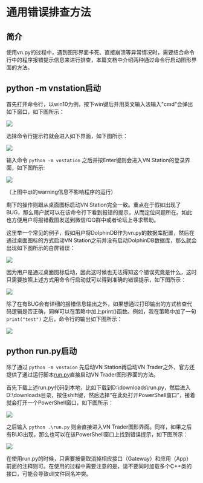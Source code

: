 # 通用错误排查方法

## 简介

使用vn.py的过程中，遇到图形界面卡死、直接崩溃等异常情况时，需要结合命令行中的程序报错提示信息来进行排查，本篇文档中介绍两种通过命令行启动图形界面的方法。

## python -m vnstation启动

首先打开命令行，以win10为例，按下win键后并用英文输入法输入"cmd"会弹出如下窗口，如下图所示：

![](https://vnpy-doc.oss-cn-shanghai.aliyuncs.com/error_debug/0.png)

选择命令行提示符就会进入如下界面，如下图所示：

![](https://vnpy-doc.oss-cn-shanghai.aliyuncs.com/error_debug/1.png)

输入命令 ```python -m vnstation``` 之后并按Enter键则会进入VN Station的登录界面，如下图所示:

![](https://vnpy-doc.oss-cn-shanghai.aliyuncs.com/error_debug/2.png)

（上图中qt的warning信息不影响程序的运行）

剩下的操作则跟从桌面图标启动VN Station完全一致。重点在于假如出现了BUG，那么用户就可以在该命令行下看到报错的提示，从而定位问题所在。如此也方便用户将报错截图发送到微信/QQ群中或者论坛上寻求帮助。

这里举一个常见的例子，假如用户将DolphinDB作为vn.py的数据库配置，然后在通过桌面图标的方式启动VN Station之前并没有启动DolphinDB数据库，那么就会出现如下图所示的白屏错误：

![](https://vnpy-doc.oss-cn-shanghai.aliyuncs.com/error_debug/8.png)

因为用户是通过桌面图标启动，因此这时候也无法得知这个错误究竟是什么，这时只需要按照上述方式用命令行启动就可以得到准确的错误提示，如下图所示：

![](https://vnpy-doc.oss-cn-shanghai.aliyuncs.com/error_debug/7.png)

除了在有BUG会有详细的报错信息输出之外，如果想通过打印输出的方式检查代码逻辑是否正确，同样可以在策略中加上print()函数。例如，我在策略中加了一句 ```print("test")``` 之后，命令行的输出如下图所示：

![](https://vnpy-doc.oss-cn-shanghai.aliyuncs.com/error_debug/6.png)


## python run.py启动

除了通过 ```python -m vnstaion``` 先启动VN Station再启动VN Trader之外，官方还提供了通过运行脚本[run.py](https://gitee.com/vnpy/vnpy/blob/master/examples/vn_trader/run.py)直接启动VN Trader图形界面的方法。

首先下载上述run.py代码到本地，比如下载到D:\downloads\run.py，然后进入D:\downloads目录，按住shift键，然后选择“在此处打开PowerShell窗口”，接着就会打开一个PowerShell窗口，如下图所示：

![](https://vnpy-doc.oss-cn-shanghai.aliyuncs.com/error_debug/4.png)

之后输入 ```python .\run.py``` 则会直接进入VN Trader图形界面。同样，如果之后有BUG出现，那么也可以在该PowerShell窗口上找到错误提示，如下图所示：

![](https://vnpy-doc.oss-cn-shanghai.aliyuncs.com/error_debug/5.png)

在使用run.py的时候，只需要按需取消掉相应接口（Gateway）和应用（App）前面的注释则可。在使用的过程中需要注意的是，请不要同时加载多个C++类的接口，可能会导致dll文件同名冲突。